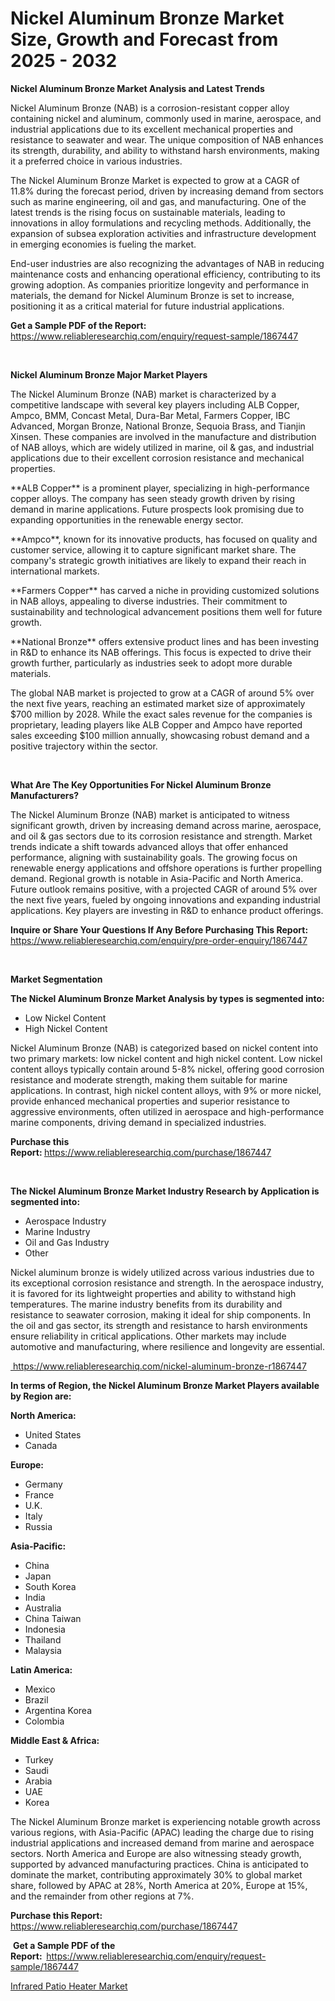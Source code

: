 <p><h1>Nickel Aluminum Bronze Market Size, Growth and Forecast from 2025 - 2032</h1></p><p><strong>Nickel Aluminum Bronze Market Analysis and Latest Trends</strong></p>
<p><p>Nickel Aluminum Bronze (NAB) is a corrosion-resistant copper alloy containing nickel and aluminum, commonly used in marine, aerospace, and industrial applications due to its excellent mechanical properties and resistance to seawater and wear. The unique composition of NAB enhances its strength, durability, and ability to withstand harsh environments, making it a preferred choice in various industries.</p><p>The Nickel Aluminum Bronze Market is expected to grow at a CAGR of 11.8% during the forecast period, driven by increasing demand from sectors such as marine engineering, oil and gas, and manufacturing. One of the latest trends is the rising focus on sustainable materials, leading to innovations in alloy formulations and recycling methods. Additionally, the expansion of subsea exploration activities and infrastructure development in emerging economies is fueling the market. </p><p>End-user industries are also recognizing the advantages of NAB in reducing maintenance costs and enhancing operational efficiency, contributing to its growing adoption. As companies prioritize longevity and performance in materials, the demand for Nickel Aluminum Bronze is set to increase, positioning it as a critical material for future industrial applications.</p></p>
<p><strong>Get a Sample PDF of the Report:&nbsp;</strong> <a href="https://www.reliableresearchiq.com/enquiry/request-sample/1867447?utm_campaign=2336&utm_medium=2&utm_source=Github&utm_content=ia&utm_term=01042025&utm_id=nickel-aluminum-bronze">https://www.reliableresearchiq.com/enquiry/request-sample/1867447</a></p>
<p>&nbsp;</p>
<p><strong>Nickel Aluminum Bronze Major Market Players</strong></p>
<p><p>The Nickel Aluminum Bronze (NAB) market is characterized by a competitive landscape with several key players including ALB Copper, Ampco, BMM, Concast Metal, Dura-Bar Metal, Farmers Copper, IBC Advanced, Morgan Bronze, National Bronze, Sequoia Brass, and Tianjin Xinsen. These companies are involved in the manufacture and distribution of NAB alloys, which are widely utilized in marine, oil & gas, and industrial applications due to their excellent corrosion resistance and mechanical properties.</p><p>**ALB Copper** is a prominent player, specializing in high-performance copper alloys. The company has seen steady growth driven by rising demand in marine applications. Future prospects look promising due to expanding opportunities in the renewable energy sector.</p><p>**Ampco**, known for its innovative products, has focused on quality and customer service, allowing it to capture significant market share. The company's strategic growth initiatives are likely to expand their reach in international markets.</p><p>**Farmers Copper** has carved a niche in providing customized solutions in NAB alloys, appealing to diverse industries. Their commitment to sustainability and technological advancement positions them well for future growth.</p><p>**National Bronze** offers extensive product lines and has been investing in R&D to enhance its NAB offerings. This focus is expected to drive their growth further, particularly as industries seek to adopt more durable materials.</p><p>The global NAB market is projected to grow at a CAGR of around 5% over the next five years, reaching an estimated market size of approximately $700 million by 2028. While the exact sales revenue for the companies is proprietary, leading players like ALB Copper and Ampco have reported sales exceeding $100 million annually, showcasing robust demand and a positive trajectory within the sector.</p></p>
<p>&nbsp;</p>
<p><strong>What Are The Key Opportunities For Nickel Aluminum Bronze Manufacturers?</strong></p>
<p><p>The Nickel Aluminum Bronze (NAB) market is anticipated to witness significant growth, driven by increasing demand across marine, aerospace, and oil & gas sectors due to its corrosion resistance and strength. Market trends indicate a shift towards advanced alloys that offer enhanced performance, aligning with sustainability goals. The growing focus on renewable energy applications and offshore operations is further propelling demand. Regional growth is notable in Asia-Pacific and North America. Future outlook remains positive, with a projected CAGR of around 5% over the next five years, fueled by ongoing innovations and expanding industrial applications. Key players are investing in R&D to enhance product offerings.</p></p>
<p><strong>Inquire or Share Your Questions If Any Before Purchasing This Report:</strong> <a href="https://www.reliableresearchiq.com/enquiry/pre-order-enquiry/1867447?utm_campaign=2336&utm_medium=2&utm_source=Github&utm_content=ia&utm_term=01042025&utm_id=nickel-aluminum-bronze">https://www.reliableresearchiq.com/enquiry/pre-order-enquiry/1867447</a></p>
<p>&nbsp;</p>
<p><strong>Market Segmentation</strong></p>
<p><strong>The Nickel Aluminum Bronze Market Analysis by types is segmented into:</strong></p>
<p><ul><li>Low Nickel Content</li><li>High Nickel Content</li></ul></p>
<p><p>Nickel Aluminum Bronze (NAB) is categorized based on nickel content into two primary markets: low nickel content and high nickel content. Low nickel content alloys typically contain around 5-8% nickel, offering good corrosion resistance and moderate strength, making them suitable for marine applications. In contrast, high nickel content alloys, with 9% or more nickel, provide enhanced mechanical properties and superior resistance to aggressive environments, often utilized in aerospace and high-performance marine components, driving demand in specialized industries.</p></p>
<p><strong>Purchase this Report:&nbsp;</strong><a href="https://www.reliableresearchiq.com/purchase/1867447?utm_campaign=2336&utm_medium=2&utm_source=Github&utm_content=ia&utm_term=01042025&utm_id=nickel-aluminum-bronze">https://www.reliableresearchiq.com/purchase/1867447</a></p>
<p>&nbsp;</p>
<p><strong>The Nickel Aluminum Bronze Market Industry Research by Application is segmented into:</strong></p>
<p><ul><li>Aerospace Industry</li><li>Marine Industry</li><li>Oil and Gas Industry</li><li>Other</li></ul></p>
<p><p>Nickel aluminum bronze is widely utilized across various industries due to its exceptional corrosion resistance and strength. In the aerospace industry, it is favored for its lightweight properties and ability to withstand high temperatures. The marine industry benefits from its durability and resistance to seawater corrosion, making it ideal for ship components. In the oil and gas sector, its strength and resistance to harsh environments ensure reliability in critical applications. Other markets may include automotive and manufacturing, where resilience and longevity are essential.</p></p>
<p><a href="https://www.reliableresearchiq.com/nickel-aluminum-bronze-r1867447?utm_campaign=2336&utm_medium=2&utm_source=Github&utm_content=ia&utm_term=01042025&utm_id=nickel-aluminum-bronze">&nbsp;https://www.reliableresearchiq.com/nickel-aluminum-bronze-r1867447</a></p>
<p><strong>In terms of Region, the Nickel Aluminum Bronze Market Players available by Region are:</strong></p>
<p>
    <p> <strong> North America: </strong>
        <ul>
            <li>United States</li>
            <li>Canada</li>
        </ul>
        </p> 
    <p> <strong> Europe: </strong>
        <ul>
            <li>Germany</li>
            <li>France</li>
            <li>U.K.</li>
            <li>Italy</li>
            <li>Russia</li>
        </ul>
        </p> 
    <p> <strong> Asia-Pacific: </strong>
        <ul>
            <li>China</li>
            <li>Japan</li>
            <li>South Korea</li>
            <li>India</li>
            <li>Australia</li>
            <li>China Taiwan</li>
            <li>Indonesia</li>
            <li>Thailand</li>
            <li>Malaysia</li>
        </ul>
        </p> 
    <p> <strong> Latin America: </strong>
        <ul>
            <li>Mexico</li>
            <li>Brazil</li>
            <li>Argentina Korea</li>
            <li>Colombia</li>
        </ul>
        </p> 
    <p> <strong> Middle East & Africa: </strong>
        <ul>
            <li>Turkey</li>
            <li>Saudi</li>
            <li>Arabia</li>
            <li>UAE</li>
            <li>Korea</li>
        </ul>
    </p>
    </p>
<p><p>The Nickel Aluminum Bronze market is experiencing notable growth across various regions, with Asia-Pacific (APAC) leading the charge due to rising industrial applications and increased demand from marine and aerospace sectors. North America and Europe are also witnessing steady growth, supported by advanced manufacturing practices. China is anticipated to dominate the market, contributing approximately 30% to global market share, followed by APAC at 28%, North America at 20%, Europe at 15%, and the remainder from other regions at 7%.</p></p>
<p><strong>Purchase this Report: </strong><a href="https://www.reliableresearchiq.com/purchase/1867447?utm_campaign=2336&utm_medium=2&utm_source=Github&utm_content=ia&utm_term=01042025&utm_id=nickel-aluminum-bronze">https://www.reliableresearchiq.com/purchase/1867447</a></p>
<p>&nbsp;<strong>Get a Sample PDF of the Report:&nbsp;&nbsp;</strong><a href="https://www.reliableresearchiq.com/enquiry/request-sample/1867447?utm_campaign=2336&utm_medium=2&utm_source=Github&utm_content=ia&utm_term=01042025&utm_id=nickel-aluminum-bronze">https://www.reliableresearchiq.com/enquiry/request-sample/1867447</a></p>
<p><strong></strong></p>
<p><p><a href="https://github.com/boitafbg/Market-Research-Report-List-1/blob/main/infrared-patio-heater-market.md?utm_campaign=2336&utm_medium=2&utm_source=Github&utm_content=ia&utm_term=01042025&utm_id=nickel-aluminum-bronze">Infrared Patio Heater Market</a></p></p>